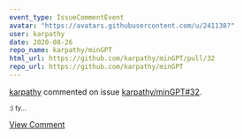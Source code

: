 ```yaml
---
event_type: IssueCommentEvent
avatar: "https://avatars.githubusercontent.com/u/241138?"
user: karpathy
date: 2020-08-26
repo_name: karpathy/minGPT
html_url: https://github.com/karpathy/minGPT/pull/32
repo_url: https://github.com/karpathy/minGPT
---
```


<a href='https://github.com/karpathy' target='_blank'>karpathy</a> commented on issue <a href='https://github.com/karpathy/minGPT/pull/32' target='_blank'>karpathy/minGPT#32</a>.

<small>:) ty...</small>

<a href='https://github.com/karpathy/minGPT/pull/32' target='_blank'>View Comment</a>